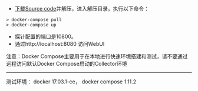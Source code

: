 - [下载Source code](https://github.com/apache/incubator-skywalking/releases)并解压，进入解压目录，执行以下命令：

```shell
> docker-compose pull
> docker-compose up
```
- 探针配置的端口是10800。
- 通过http://localhost:8080 访问WebUI

注意：Docker Compose主要用于在本地进行快速环境搭建和测试，请不要通过远程访问默认Docker Compose启动的Collector环境

___
测试环境： docker 17.03.1-ce， docker compose 1.11.2
